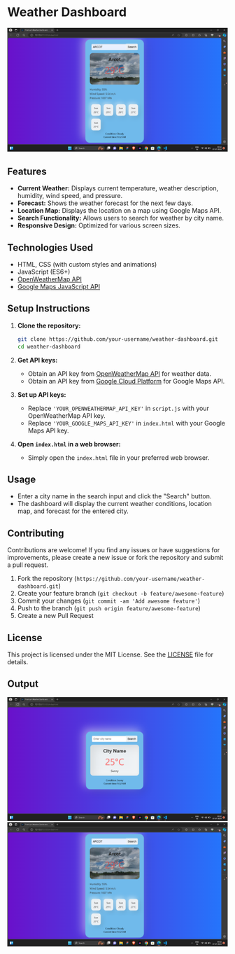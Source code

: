 
# Weather Dashboard

![Weather Dashboard Screenshot](Screenshot.png)

## Features

- **Current Weather:** Displays current temperature, weather description, humidity, wind speed, and pressure.
- **Forecast:** Shows the weather forecast for the next few days.
- **Location Map:** Displays the location on a map using Google Maps API.
- **Search Functionality:** Allows users to search for weather by city name.
- **Responsive Design:** Optimized for various screen sizes.

## Technologies Used

- HTML, CSS (with custom styles and animations)
- JavaScript (ES6+)
- [OpenWeatherMap API](https://openweathermap.org/api)
- [Google Maps JavaScript API](https://developers.google.com/maps/documentation/javascript/overview)

## Setup Instructions

1. **Clone the repository:**

   ```bash
   git clone https://github.com/your-username/weather-dashboard.git
   cd weather-dashboard
   ```

2. **Get API keys:**

   - Obtain an API key from [OpenWeatherMap API](https://openweathermap.org/api) for weather data.
   - Obtain an API key from [Google Cloud Platform](https://console.cloud.google.com/) for Google Maps API.

3. **Set up API keys:**

   - Replace `'YOUR_OPENWEATHERMAP_API_KEY'` in `script.js` with your OpenWeatherMap API key.
   - Replace `'YOUR_GOOGLE_MAPS_API_KEY'` in `index.html` with your Google Maps API key.

4. **Open `index.html` in a web browser:**

   - Simply open the `index.html` file in your preferred web browser.

## Usage

- Enter a city name in the search input and click the "Search" button.
- The dashboard will display the current weather conditions, location map, and forecast for the entered city.

## Contributing

Contributions are welcome! If you find any issues or have suggestions for improvements, please create a new issue or fork the repository and submit a pull request.

1. Fork the repository (`https://github.com/your-username/weather-dashboard.git`)
2. Create your feature branch (`git checkout -b feature/awesome-feature`)
3. Commit your changes (`git commit -am 'Add awesome feature'`)
4. Push to the branch (`git push origin feature/awesome-feature`)
5. Create a new Pull Request

## License

This project is licensed under the MIT License. See the [LICENSE](LICENSE) file for details.


## Output
![Weather Dashboard Screenshot](Screenshot1.png )
![Weather Dashboard Screenshot](Screenshot.png)

